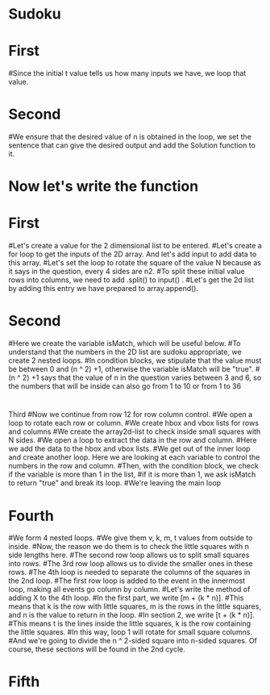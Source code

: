 #   Sudoku 
#
# First
#Since the initial t value tells us how many inputs we have, we loop that value. 
#
# Second 
#We ensure that the desired value of n is obtained in the loop, we set the sentence that can give the desired output and add the Solution function to it.
#
# Now let's write the function 
# First
#Let's create a value for the 2 dimensional list to be entered. 
#Let's create a for loop to get the inputs of the 2D array. And let's add input to add data to this array. 
#Let's set the loop to rotate the square of the value N    because as it says in the question, every 4 sides are n2.
#To split these initial value rows into columns, we need to add .split() to input() .
#Let's get the 2d list by adding this entry we have prepared to array.append().
#
# Second
#Here we create the variable isMatch, which will be useful below.
#To understand that the numbers in the 2D list are sudoku appropriate, we create 2 nested loops.
#In condition blocks, we stipulate that the value must be between 0 and (n ^ 2) +1, otherwise the variable isMatch will be "true".
#(n ^ 2) +1 says that the value of n in the question varies between 3 and 6, so the numbers that will be inside can also go from 1 to 10 or from 1 to 36
#
 Third
#Now we continue from row 12 for row column control.
#We open a loop to rotate each row or column.
#We create hbox and vbox lists for rows and columns 
#We create the array2d-list to check inside small squares with N sides.
#We open a loop to extract the data in the row and column.
#Here we add the data to the hbox and vbox lists.
#We get out of the inner loop and create another loop. Here we are looking at each variable to control the numbers in the row and column.
#Then, with the condition block, we check if the variable is more than 1 in the list, 
#if it is more than 1, we ask isMatch to return "true" and break its loop.
#We're leaving the main loop
#
# Fourth
#We form 4 nested loops.
#We give them v, k, m, t values from outside to inside.
#Now, the reason we do them is to check the little squares with n side lengths here.
#The second row loop allows us to split small squares into rows.
#The 3rd row loop allows us to divide the smaller ones in these rows.
#The 4th loop is needed to separate the columns of the squares in the 2nd loop.
#The first row loop is added to the event in the innermost loop, making all events go column by column.
#Let's write the method of adding X to the 4th loop.
#In the first part, we write [m + (k * n)].
#This means that k is the row with little squares, m is the rows in the little squares, and n is the value to return in the loop.
#In section 2, we write [t + (k * n)].
#This means t is the lines inside the little squares, k is the row containing the little squares.
#In this way, loop 1 will rotate for small square columns.
#And we're going to divide the n ^ 2-sided square into n-sided squares. Of course, these sections will be found in the 2nd cycle.
# Fifth
#
